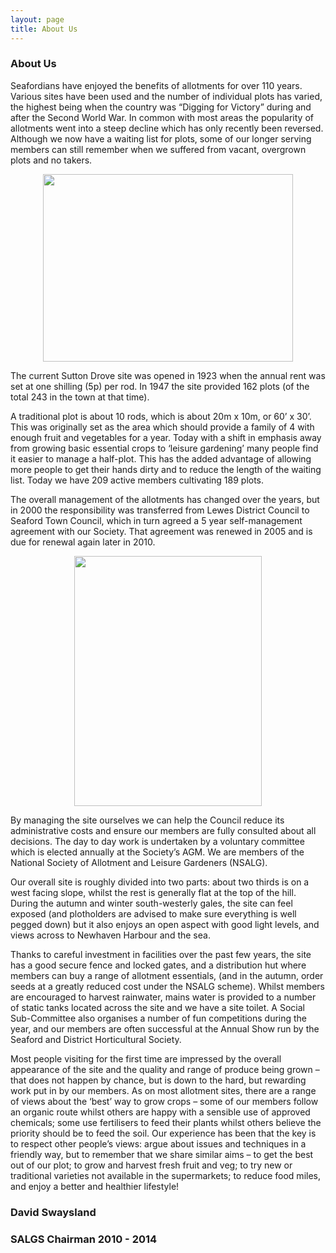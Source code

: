 ```yaml
---
layout: page
title: About Us
---
```


### About Us
Seafordians have enjoyed the benefits of allotments for over 110 years. Various sites have been used and the number of individual plots has varied, the highest being when the country was “Digging for Victory” during and after the Second World War. In common with most areas the popularity of allotments went into a steep decline which has only recently been reversed. Although we now have a waiting list for plots, some of our longer serving members can still remember when we suffered from vacant, overgrown plots and no takers.

<p align="center">
  <img width="400" height="300" src="https://dscroft.github.io/seaford_allotments.github.io/assets/img/disthut.jpg">
</p>

The current Sutton Drove site was opened in 1923 when the annual rent was set at one shilling (5p) per rod. In 1947 the site provided 162 plots (of the total 243 in the town at that time).

A traditional plot is about 10 rods, which is about 20m x 10m, or 60’ x 30’. This was originally set as the area which should provide a family of 4 with enough fruit and vegetables for a year. Today with a shift in emphasis away from growing basic essential crops to ‘leisure gardening’ many people find it easier to manage a half-plot. This has the added advantage of allowing more people to get their hands dirty and to reduce the length of the waiting list. Today we have 209 active members cultivating 189 plots.

The overall management of the allotments has changed over the years, but in 2000 the responsibility was transferred from Lewes District Council to Seaford Town Council, which in turn agreed a 5 year self-management agreement with our Society. That agreement was renewed in 2005 and is due for renewal again later in 2010.

<p align="center">
  <img width="300" height="400" src="https://dscroft.github.io/seaford_allotments.github.io/assets/img/plothouse.jpg">
</p>

By managing the site ourselves we can help the Council reduce its administrative costs and ensure our members are fully consulted about all decisions. The day to day work is undertaken by a voluntary committee which is elected annually at the Society’s AGM. We are members of the National Society of Allotment and Leisure Gardeners (NSALG).

Our overall site is roughly divided into two parts: about two thirds is on a west facing slope, whilst the rest is generally flat at the top of the hill. During the autumn and winter south-westerly gales, the site can feel exposed (and plotholders are advised to make sure everything is well pegged down) but it also enjoys an open aspect with good light levels, and views across to Newhaven Harbour and the sea.

Thanks to careful investment in facilities over the past few years, the site has a good secure fence and locked gates, and a distribution hut where members can buy a range of allotment essentials, (and in the autumn, order seeds at a greatly reduced cost under the NSALG scheme). Whilst members are encouraged to harvest rainwater, mains water is provided to a number of static tanks located across the site and we have a site toilet. A Social Sub-Committee also organises a number of fun competitions during the year, and our members are often successful at the Annual Show run by the Seaford and District Horticultural Society.

Most people visiting for the first time are impressed by the overall appearance of the site and the quality and range of produce being grown – that does not happen by chance, but is down to the hard, but rewarding work put in by our members. As on most allotment sites, there are a range of views about the ‘best’ way to grow crops – some of our members follow an organic route whilst others are happy with a sensible use of approved chemicals; some use fertilisers to feed their plants whilst others believe the priority should be to feed the soil. Our experience has been that the key is to respect other people’s views: argue about issues and techniques in a friendly way, but to remember that we share similar aims – to get the best out of our plot; to grow and harvest fresh fruit and veg; to try new or traditional varieties not available in the supermarkets; to reduce food miles, and enjoy a better and healthier lifestyle!

### David Swaysland

### SALGS Chairman 2010 - 2014

 
